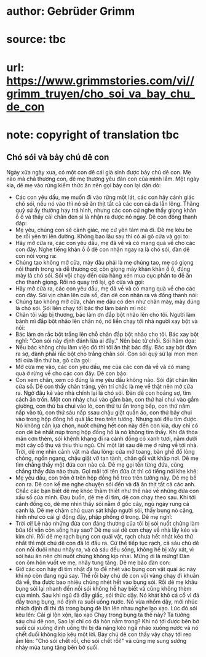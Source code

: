 # author: Gebrüder Grimm
# source: tbc
# url: https://www.grimmstories.com/vi//grimm_truyen/cho_soi_va_bay_chu_de_con
# note: copyright of translation tbc

## Chó sói và bảy chú dê con 

Ngày xửa ngày xưa, có một con dê cái già sinh được bảy chú dê con. Mẹ
nào mà chả thương con, dê mẹ thương yêu đàn con của mình lắm. Một ngày
kia, dê mẹ vào rừng kiếm thức ăn nên gọi bảy con lại dặn dò:
- Các con yêu dấu, mẹ muốn đi vào rừng một lát, các con hãy cảnh giác
chó sói, nếu nó vào thì nó sẽ ăn thịt tất cả các con cả da lẫn lông.
Thằng quỷ sứ ấy thường hay trá hình, nhưng các con cứ nghe thấy giọng
khản ồ ồ và thấy cái chân đen sì là nhận ra được nó ngay.
Dê con đồng thanh đáp:
- Mẹ yêu, chúng con sẽ cảnh giác, mẹ cứ yên tâm mà đi.
Dê mẹ kêu be be rồi yên trí lên đường.
Không bao lâu sau thì có ai gõ cửa và gọi to:
- Hãy mở cửa ra, các con yêu dấu, mẹ đã về và có mang quà về cho các con
đây.
Nghe tiếng khàn ồ ồ dê con nhận ngay ra là chó sói, đàn dê con nói vọng
ra:
- Chúng tao không mở cửa, mày đâu phải là mẹ chúng tao, mẹ có giọng nói
thanh trong và dễ thương cơ, còn giọng mày khàn khàn ồ ồ, đúng mày là
chó sói.
Sói vội chạy đến cửa hàng xén mua cục phấn to để ăn cho thanh giọng. Rồi
nó quay trở lại, gõ cửa và gọi:
- Hãy mở cửa ra, các con yêu dấu, mẹ đã về và có mang quà về cho các con
đây.
Sói vịn chân lên cửa sổ, đàn dê con nhận ra và đồng thanh nói:
- Chúng tao không mở cửa, chân mẹ đâu có đen như chân mày, mày đúng là
chó sói.
Sói liền chạy tới bác thợ làm bánh mì nói:
- Chân tôi vấp bị thương, bác làm ơn đắp bột nhão lên cho tôi.
Người làm bánh mì đắp bột nhão lên chân nó, nó liền chạy tới nhà người
xay bột và nói:
- Bác làm ơn rắc bột trắng lên chỗ chân đắp bột nhão cho tôi.
Bác xay bột nghĩ: "Con sói này định đánh lừa ai đây." Nên bác từ chối.
Sói hăm dọa:
- Nếu bác không chịu làm việc đó thì tôi ăn thịt bác đấy.
Bác xay bột đâm ra sợ, đành phải rắc bột cho trắng chân sói.
Con sói quỷ sứ lại mon men tới cửa lần thứ ba, gõ cửa gọi:
- Mở cửa mẹ vào, các con yêu dấu, mẹ của các con đã về và có mang quà ở
rừng về cho các con đây.
Dê con bảo:
- Con xem chân, xem có đúng là mẹ yêu dấu không nào.
Sói đặt chân lên cửa sổ. Dê con thấy chân trắng, yên trí chắc là mẹ về
thật nên mở cửa ra. Ngờ đâu kẻ vào nhà chính lại là chó sói. Đàn dê con
hoảng sợ, tìm cách ẩn trốn. Một con nhảy chui vào gầm bàn, con thứ hai
chui vào gầm giường, con thứ ba chui vào lò, con thứ tư ẩn trong bếp,
con thứ năm nấp vào tủ, con thứ sáu nấp ssau chậu giặt quần áo, con thứ
bảy chui vào trong hộp đồng hồ quả lắc treo trên tường. Nhưng sói đều
tìm được. Nó không cần lựa chọn, nuốt chửng hết con này đến con kia, duy
chỉ có con dê bé nhất núp trong hộp đồng hồ là nó không tìm thấy.
Khi đã thỏa mãn cơn thèm, sói khệnh khạng đi ra cánh đồng cỏ xanh tươi,
nằm dưới một cây cổ thụ và thiu thiu ngủ.
Chỉ một lát sau dê mẹ ở rừng về tới nhà. Trời, dê mẹ nhìn cảnh vật mà
đau lòng: cửa mở toang, bàn ghế đổ lỏng chỏng, ngổn ngang, chậu giặt vỡ
tan tành, chăn gối vứt khắp nơi. Dê mẹ tìm chẳng thấy một đứa con nào
cả. Dê mẹ gọi tên từng đứa, cũng chẳng thấy đứa nào thưa. Gọi mãi tới
tên đứa út thì có tiếng nói khe khẽ:
- Mẹ yêu dấu, con trốn ở trên hộp đồng hồ treo trên tường này.
Dê mẹ bế con ra. Dê con kể mẹ nghe chuyện sói đến và đã ăn thịt tất cả
các anh. Chắc các bạn biết dê mẹ khóc thảm thiết như thế nào về những
đứa con xấu số của mình.
Đau buồn, dê mẹ đi tìm, dê con chạy theo sau.
Khi tới cánh đồng cỏ, dê mẹ nhìn thấy sói nằm ở gốc cây, ngủ ngáy rung
cả cành lá. Dê mẹ chăm chú quan sát khắp người sói, thấy bụng nó căng,
hình như có cái gì động đậy, phập phồng ở trong. Dê mẹ nghĩ:
- Trời ơi! Lẽ nào những đứa con đáng thương của tôi bị sói nuốt chửng
làm bữa tối vẫn còn sống hay sao?
Dê mẹ sai dê con chạy về nhà lấy kéo và kim chỉ. Rồi dê mẹ rạch bụng con
quái vật, rạch chưa hết nhát kéo thứ nhất thì một chú dê con đã ló đầu
ra. Cứ thế tiếp tục rạch, cả sáu chú dê con nối đuôi nhau nhảy ra, và cả
sáu đều sống, không hề bị xây xát, vì sói háu ăn nên chỉ nuốt chửng
không kịp nhai. Mừng ơi là mừng! Đàn con ôm hôn vuốt ve mẹ, nhảy tung
tăng. Dê mẹ bảo đàn con:
- Giờ các con hãy đi tìm nhặt đá to để nhét vào bụng con vật quái ác này
khi nó còn đang ngủ say.
Thế rồi bảy chú dê con vội vàng chạy đi khuân đá về, tha được bao nhiêu
chúng nhét hết vào bụng sói. Rồi dê mẹ khâu bụng sói lại nhanh đến nỗi
sói không hề hay biết và cũng không thèm cựa mình.
Sau khi ngủ đã đẫy giấc, sói thức dậy. Nó khát khô cả cổ vì đá đầy trong
bụng, nó định ra suối uống nước. Nó vừa nhổm dậy, mới nhúc nhích định đi
thì đá trong bụng đè lăn lên nhau nghe lạo xạo. Lúc đó sói kêu lên:
Cái gì lộn xộn, lạo xạo
Chạy trong bụng ta thế này?
Ta tưởng sáu chú dê non,
Sao lại chỉ có đá hòn nằm trong?
Khi nó tới được bên bờ suối cúi xuống định uống thì bị đá nặng kéo ngã
nhào xuống nước và nó chết đuối không kịp kêu một lời.
Bảy chú dê con thấy vậy chạy tới reo ầm lên: "Chó sói chết rồi, chó sói
chết rồi!" và cùng mẹ sung sướng nhảy múa tung tăng bên bờ suối.
